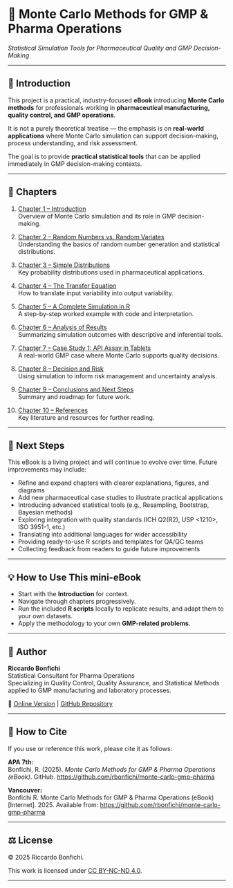 # 📘 Monte Carlo Methods for GMP & Pharma Operations  
_Statistical Simulation Tools for Pharmaceutical Quality and GMP Decision-Making_

---

## 📖 Introduction
This project is a practical, industry-focused **eBook** introducing **Monte Carlo methods** for professionals working in **pharmaceutical manufacturing, quality control, and GMP operations**.  

It is not a purely theoretical treatise — the emphasis is on **real-world applications** where Monte Carlo simulation can support decision-making, process understanding, and risk assessment.

The goal is to provide **practical statistical tools** that can be applied immediately in GMP decision-making contexts.

---

## 📑 Chapters

1. [Chapter 1 – Introduction](chapters/chapter01_intro.md)  
   Overview of Monte Carlo simulation and its role in GMP decision-making.

2. [Chapter 2 – Random Numbers vs. Random Variates](chapters/chapter02_random-variates.md)  
   Understanding the basics of random number generation and statistical distributions.

3. [Chapter 3 – Simple Distributions](chapters/chapter03_distributions.md)  
   Key probability distributions used in pharmaceutical applications.

4. [Chapter 4 – The Transfer Equation](chapters/chapter04_transfer-equation.md)  
   How to translate input variability into output variability.

5. [Chapter 5 – A Complete Simulation in R](chapters/chapter05_full-simulation.md)  
   A step-by-step worked example with code and interpretation.

6. [Chapter 6 – Analysis of Results](chapters/chapter06_analysis.md)  
   Summarizing simulation outcomes with descriptive and inferential tools.

7. [Chapter 7 – Case Study 1: API Assay in Tablets](chapters/chapter07_case-pharma.md)  
   A real-world GMP case where Monte Carlo supports quality decisions.

8. [Chapter 8 – Decision and Risk](chapters/chapter08_decision-risk.md)  
   Using simulation to inform risk management and uncertainty analysis.

9. [Chapter 9 – Conclusions and Next Steps](chapters/chapter09_conclusions-nextsteps.md)  
   Summary and roadmap for future work.

10. [Chapter 10 – References](chapters/chapter10_references.md)  
    Key literature and resources for further reading.

---

## 🚀 Next Steps

This eBook is a living project and will continue to evolve over time.
Future improvements may include:
- Refine and expand chapters with clearer explanations, figures, and diagrams
- Add new pharmaceutical case studies to illustrate practical applications
- Introducing advanced statistical tools (e.g., Resampling, Bootstrap, Bayesian methods)
- Exploring integration with quality standards (ICH Q2(R2), USP <1210>, ISO 3951-1, etc.)
- Translating into additional languages for wider accessibility
- Providing ready-to-use R scripts and templates for QA/QC teams
- Collecting feedback from readers to guide future improvements

---

## 💡 How to Use This mini-eBook
- Start with the **Introduction** for context.  
- Navigate through chapters progressively.  
- Run the included **R scripts** locally to replicate results, and adapt them to your own datasets.  
- Apply the methodology to your own **GMP-related problems**.  

---

## 👤 Author
**Riccardo Bonfichi**  
Statistical Consultant for Pharma Operations  
Specializing in Quality Control, Quality Assurance, and Statistical Methods applied to GMP manufacturing and laboratory processes.  

📌 [Online Version](https://rbonfichi.github.io/monte-carlo-gmp-pharma/) | [GitHub Repository](https://github.com/rbonfichi/monte-carlo-gmp-pharma)

---

## 📖 How to Cite

If you use or reference this work, please cite it as follows:

**APA 7th:**  
Bonfichi, R. (2025). *Monte Carlo Methods for GMP & Pharma Operations (eBook)*. GitHub. https://github.com/rbonfichi/monte-carlo-gmp-pharma  

**Vancouver:**  
Bonfichi R. Monte Carlo Methods for GMP & Pharma Operations (eBook) [Internet]. 2025. Available from: https://github.com/rbonfichi/monte-carlo-gmp-pharma  

---

## ⚖️ License
© 2025 Riccardo Bonfichi.  

This work is licensed under [CC BY-NC-ND 4.0](https://creativecommons.org/licenses/by-nc-nd/4.0/).

---
